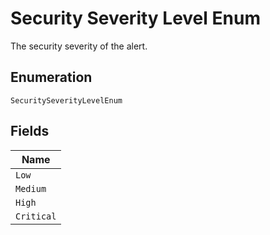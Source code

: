 
# Security Severity Level Enum

The security severity of the alert.

## Enumeration

`SecuritySeverityLevelEnum`

## Fields

| Name |
|  --- |
| `Low` |
| `Medium` |
| `High` |
| `Critical` |

